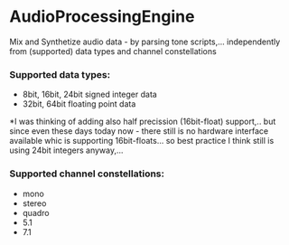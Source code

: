 AudioProcessingEngine
=====================
Mix and Synthetize audio data - by parsing tone scripts,... independently from (supported) data types and channel constellations


### Supported data types:

- 8bit, 16bit, 24bit signed integer data
- 32bit, 64bit floating point data

*I was thinking of adding also half precission (16bit-float) support,.. but since even these days today now - there still is no hardware interface  available whic is supporting 16bit-floats... so best practice I think still is using 24bit integers anyway,...

### Supported channel constellations:

- mono
- stereo
- quadro
- 5.1
- 7.1


